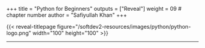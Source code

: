 +++
title = "Python for Beginners"
outputs = ["Reveal"]
weight = 09 # chapter number
author = "Safiyullah Khan"
+++

{{< reveal-titlepage figure="/softdev2-resources/images/python/python-logo.png" width="100" height="100" >}}
  
---